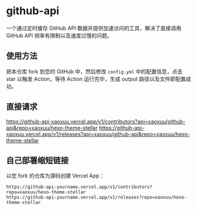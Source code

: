# github-api

一个通过定时缓存 GitHub API 数据并提供加速访问的工具，解决了直接调用 GitHub API 频率有限制以及速度过慢的问题。

## 使用方法

把本仓库 fork 到您的 GitHub 中，然后修改 `config.yml` 中的配置信息，点击 star 以触发 Action，等待 Action 运行完毕，生成 output 路径以及文件即配置成功。

## 直接请求

https://github-api-xaoxuu.vercel.app/v1/contributors?api=xaoxuu/github-api&repo=xaoxuu/hexo-theme-stellar
https://github-api-xaoxuu.vercel.app/v1/releases?api=xaoxuu/github-api&repo=xaoxuu/hexo-theme-stellar

## 自己部署缩短链接

以您 fork 的仓库为源码创建 Vercel App：

```
https://github-api-yourname.vercel.app/v1/contributors?repo=xaoxuu/hexo-theme-stellar
https://github-api-yourname.vercel.app/v1/releases?repo=xaoxuu/hexo-theme-stellar
```
